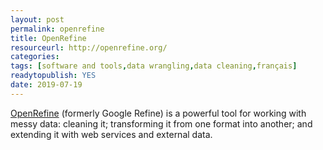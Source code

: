 ```yaml
---
layout: post 
permalink: openrefine
title: OpenRefine
resourceurl: http://openrefine.org/
categories: 
tags: [software and tools,data wrangling,data cleaning,français]
readytopublish: YES
date: 2019-07-19
---
```

[OpenRefine](http://openrefine.org/) (formerly Google Refine) is a powerful tool for working with messy data: cleaning it; transforming it from one format into another; and extending it with web services and external data.